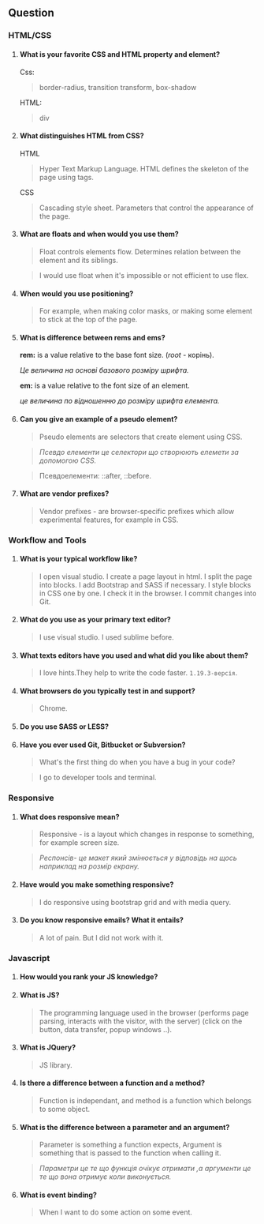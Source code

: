 ## Question

### HTML/CSS

1. #### What is your favorite CSS and HTML property and element?

    Css:
     >border-radius, transition transform, box-shadow

    HTML:
    >div

2. #### What distinguishes HTML from CSS? 

     HTML
    >Hyper Text Markup Language.
    HTML defines the skeleton of the page using tags.

     CSS
    >Cascading style sheet. Parameters that control the appearance of the page.

 3. #### What are floats and when would you use them?
 
      >Float controls elements flow.
      Determines relation between the element and its siblings.

      >I would use float when it's impossible or not efficient to use flex.

4. #### When would you use positioning?

    >For example, when making color masks, or making some element to stick at the top of the page.
 
5. #### What is difference between rems and ems? 

    **rem:** is a value relative to the base font size. (*root* - корінь).

    *Це величина на основі базового розміру шрифта.*

    **em:** is a value relative to the font size of an element.

    *це величина по відношенню до розміру шрифта елемента.*

  6. #### Can you give an example of a pseudo element? 

      >Pseudo elements are selectors that create element using CSS.

      >*Псевдо елементи це селектори що створюють елемети за допомогою CSS.*

      >Псевдоелементи:
      ::after, ::before.

  7. #### What are vendor prefixes?

      >Vendor prefixes - are browser-specific prefixes which allow experimental features, for example in CSS.


### Workflow and Tools

  1. #### What is your typical workflow like?

      >I open visual studio.
       I create a page layout in html.
        I split the page into blocks.
        I add Bootstrap and SASS if necessary.
        I style blocks in CSS one by one.
        I check it in the browser.
        I commit changes into Git.

2. #### What do you use as your primary text editor? 

      >I use visual studio.
      I used sublime before.

3. #### What texts editors have you used and what did you like about them?

    >I love hints.They help to write the code faster. `1.19.3-версія`.

4. #### What browsers do you typically test in and support?

    >Chrome.

5. ####  Do you use SASS or LESS? 

6. #### Have you ever used Git, Bitbucket or Subversion? 

    >What's the first thing do when you have a bug in your code? 
    
    >I go to developer tools and terminal.

### Responsive

 1. #### What does responsive mean? 

    >Responsive - is a layout which changes in response to something, for example screen size.
        
    >*Респонсів- це макет який змінюється у відповідь на щось наприклад на розмір екрану.*

 2. #### Have would you make something responsive?

    >I do responsive using bootstrap grid and with media query.
    

 3. #### Do you know responsive emails? What it entails? 

    >A lot of pain. But I did not work with it.

### Javascript

1. #### How would you rank your JS knowledge?

2. #### What is JS?

    >The programming language used in the browser (performs page parsing, interacts with the visitor, with the server) (click on the button, data transfer, popup windows ..).

3. #### What is JQuery?

    >JS library.

4. #### Is there a difference between a function and a method?

    >Function is independant, and method is a function which belongs to some object.

5. #### What is the difference between a parameter and an argument?

    >Parameter is something a function expects,
    Argument is something that is passed to the function when calling it.

    >*Параметри це те що функція очікує отримати ,а аргументи це те що вона отримує коли виконується.*

6. #### What is event binding?

    >When I want to do some action on  some event.